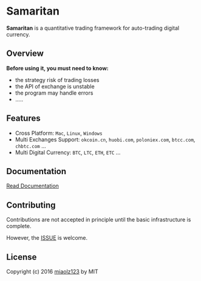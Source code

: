 # Samaritan

**Samaritan** is a quantitative trading framework for auto-trading digital currency.

## Overview

**Before using it, you must need to know:**
- the strategy risk of trading losses
- the API of exchange is unstable
- the program may handle errors
- .....

## Features

- Cross Platform: `Mac`, `Linux`, `Windows`
- Multi Exchanges Support: `okcoin.cn`, `huobi.com`, `poloniex.com`, `btcc.com`, `chbtc.com` ...
- Multi Digital Currency: `BTC`, `LTC`, `ETH`, `ETC` ...

## Documentation

[Read Documentation](https://miaolz123.gitbooks.io/samaritan/content/)

## Contributing

Contributions are not accepted in principle until the basic infrastructure is complete.

However, the [ISSUE](https://github.com/miaolz123/samaritan/issues) is welcome.

## License

Copyright (c) 2016 [miaolz123](https://github.com/miaolz123) by MIT
